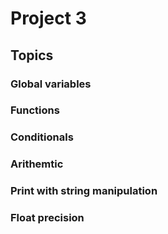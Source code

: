 # Project 3
## Topics
### Global variables
### Functions
### Conditionals
### Arithemtic
### Print with string manipulation
### Float precision 
